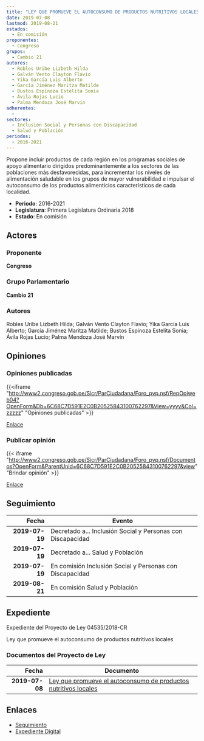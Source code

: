```yaml
---
title: "LEY QUE PROMUEVE EL AUTOCONSUMO DE PRODUCTOS NUTRITIVOS LOCALES"
date: 2019-07-08
lastmod: 2019-08-21
estados: 
  - En comisión
proponentes: 
  - Congreso
grupos: 
  - Cambio 21
autores: 
  - Robles Uribe Lizbeth Hilda
  - Galván Vento Clayton Flavio
  - Yika García Luis Alberto
  - García Jiménez Maritza Matilde
  - Bustos Espinoza Estelita Sonia
  - Ávila Rojas Lucio
  - Palma Mendoza José Marvín
adherentes: 
  - 
sectores: 
  - Inclusión Social y Personas con Discapacidad
  - Salud y Población
periodos: 
  - 2016-2021
---
```


Propone incluir productos de cada región en los programas sociales de apoyo alimentario dirigidos predominantemente a los sectores de las poblaciones más desfavorecidas, para incrementar los niveles de alimentación saludable en los grupos de mayor vulnerabilidad e impulsar el autoconsumo de los productos alimenticios característicos de cada localidad.

- **Periodo**: 2016-2021
- **Legislatura**: Primera Legislatura Ordinaria 2018
- **Estado**: En comisión

## Actores

### Proponente

**Congreso**

### Grupo Parlamentario

**Cambio 21**

### Autores

Robles Uribe Lizbeth Hilda; Galván Vento Clayton Flavio; Yika García Luis Alberto; García Jiménez Maritza Matilde; Bustos Espinoza Estelita Sonia; Ávila Rojas Lucio; Palma Mendoza José Marvín


## Opiniones

### Opiniones publicadas

{{<iframe "http://www2.congreso.gob.pe/Sicr/ParCiudadana/Foro_pvp.nsf/RepOpiweb04?OpenForm&Db=6C68C7D591E2C0B20525843100762297&View=yyyy&Col=zzzzz" "Opiniones publicadas" >}}

[Enlace](http://www2.congreso.gob.pe/Sicr/ParCiudadana/Foro_pvp.nsf/RepOpiweb04?OpenForm&Db=6C68C7D591E2C0B20525843100762297&View=yyyy&Col=zzzzz)
### Publicar opinión

{{< iframe "http://www2.congreso.gob.pe/Sicr/ParCiudadana/Foro_pvp.nsf/Documentos?OpenForm&ParentUnid=6C68C7D591E2C0B20525843100762297&view" "Brindar opinión" >}}

[Enlace](http://www2.congreso.gob.pe/Sicr/ParCiudadana/Foro_pvp.nsf/Documentos?OpenForm&ParentUnid=6C68C7D591E2C0B20525843100762297&view)

## Seguimiento

| Fecha | Evento |
|------:|--------|
| **2019-07-19** | Decretado a... Inclusión Social y Personas con Discapacidad|
| **2019-07-19** | Decretado a... Salud y Población|
| **2019-07-19** | En comisión Inclusión Social y Personas con Discapacidad|
| **2019-08-21** | En comisión Salud y Población|


## Expediente

Expediente del Proyecto de Ley 04535/2018-CR

Ley que promueve el autoconsumo de productos nutritivos locales


### Documentos del Proyecto de Ley

| Fecha | Documento |
|------:|--------|
| **2019-07-08** | [Ley que promueve el autoconsumo de productos nutritivos locales](http://www.leyes.congreso.gob.pe/Documentos/2016_2021/Proyectos_de_Ley_y_de_Resoluciones_Legislativas/PL0453520190708..pdf) |

## Enlaces 

- [Seguimiento](http://www2.congreso.gob.pe/Sicr/TraDocEstProc/CLProLey2016.nsf/f7fff46988ca05b1052578e100829cc7/371f7885d00197f105258431007a422f?OpenDocument)
- [Expediente Digital](http://www2.congreso.gob.pe/Sicr/TraDocEstProc/CLProLey2016.nsf/f7fff46988ca05b1052578e100829cc7/371f7885d00197f105258431007a422f?OpenDocument&Click=05257FB7005EB655.eb71d0cf91d8294e05256cdf006b5706/$Body/0.1C6C)
